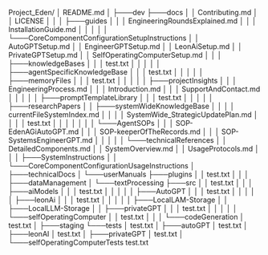 Project_Eden/
│   README.md
│
├───dev
├───docs
│   │   Contributing.md
│   │   LICENSE
│   │
│   ├───guides
│   │   │   EngineeringRoundsExplained.md
│   │   │   InstallationGuide.md
│   │   │
│   │   └───CoreComponentConfigurationSetupInstructions
│   │           AutoGPTSetup.md
│   │           EngineerGPTSetup.md
│   │           LeonAiSetup.md
│   │           PrivateGPTSetup.md
│   │           SelfOperatingComputerSetup.md
│   │
│   ├───knowledgeBases
│   │   │   test.txt
│   │   │
│   │   ├───agentSpecificKnowledgeBase
│   │   │       test.txt
│   │   │
│   │   ├───memoryFiles
│   │   │       test.txt
│   │   │
│   │   ├───projectInsights
│   │   │       EngineeringProcess.md
│   │   │       Introduction.md
│   │   │       SupportAndContact.md
│   │   │
│   │   ├───promptTemplateLibrary
│   │   │       test.txt
│   │   │
│   │   ├───researchPapers
│   │   ├───systemWideKnowledgeBase
│   │   │   │   currentFileSystemIndex.md
│   │   │   │   SystemWide_StrategicUpdatePlan.md
│   │   │   │   test.txt
│   │   │   │
│   │   │   └───AgentSOPs
│   │   │           SOP-EdenAGiAutoGPT.md
│   │   │           SOP-keeperOfTheRecords.md
│   │   │           SOP-SystemsEngineerGPT.md
│   │   │
│   │   └───technicalReferences
│   │           DetailedComponents.md
│   │           SystemOverview.md
│   │           UsageProtocols.md
│   │
│   ├───SystemInstructions
│   │   └───CoreComponentConfigurationUsageInstructions
│   ├───technicalDocs
│   └───userManuals
├───plugins
│   │   test.txt
│   │
│   ├───dataManagement
│   └───textProcessing
├───src
│   │   test.txt
│   │
│   ├───aiModels
│   │   │   test.txt
│   │   │
│   │   ├───AutoGPT
│   │   │       test.txt
│   │   │
│   │   ├───leonAi
│   │   │       test.txt
│   │   │
│   │   ├───LocalLAM-Storage
│   │   ├───LocalLLM-Storage
│   │   ├───privateGPT
│   │   │       test.txt
│   │   │
│   │   └───selfOperatingComputer
│   │           test.txt
│   │
│   └───codeGeneration
│           test.txt
│
├───staging
└───tests
    │   test.txt
    │
    ├───autoGPT
    │       test.txt
    │
    ├───leonAI
    │       test.txt
    │
    ├───privateGPT
    │       test.txt
    │
    └───selfOperatingComputerTests
            test.txt
